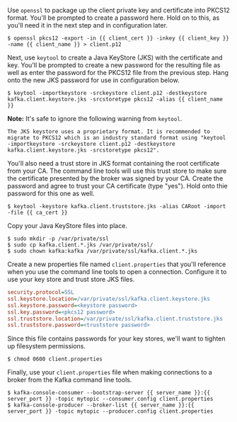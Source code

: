 Use `openssl` to package up the client private key and certificate into PKCS12 format. You'll be prompted to create a password here. Hold on to this, as you'll need it in the next step and in configuration later.

```shell-session
$ openssl pkcs12 -export -in {{ client_cert }} -inkey {{ client_key }} -name {{ client_name }} > client.p12
```

Next, use `keytool` to create a Java KeyStore (JKS) with the certificate and key. You'll be prompted to create a new password for the resulting file as well as enter the password for the PKCS12 file from the previous step. Hang onto the new JKS password for use in configuration below.

```shell-session
$ keytool -importkeystore -srckeystore client.p12 -destkeystore kafka.client.keystore.jks -srcstoretype pkcs12 -alias {{ client_name }}
```

**Note:** It's safe to ignore the following warning from `keytool`.

```
The JKS keystore uses a proprietary format. It is recommended to migrate to PKCS12 which is an industry standard format using "keytool -importkeystore -srckeystore client.p12 -destkeystore kafka.client.keystore.jks -srcstoretype pkcs12".
```

You'll also need a trust store in JKS format containing the root certificate from your CA. The command line tools will use this trust store to make sure the certificate presented by the broker was signed by your CA. Create the password and agree to trust your CA certificate (type "yes"). Hold onto thie password for this one as well.

```shell-session
$ keytool -keystore kafka.client.truststore.jks -alias CARoot -import -file {{ ca_cert }}
```

Copy your Java KeyStore files into place.

```shell-session
$ sudo mkdir -p /var/private/ssl
$ sudo cp kafka.client.*.jks /var/private/ssl/
$ sudo chown kafka:kafka /var/private/ssl/kafka.client.*.jks
```

Create a new properties file named `client.properties` that you'll reference when you use the command line tools to open a connection. Configure it to use your key store and trust store JKS files.

```ini
security.protocol=SSL
ssl.keystore.location=/var/private/ssl/kafka.client.keystore.jks
ssl.keystore.password=<keystore password>
ssl.key.password=<pkcs12 password>
ssl.truststore.location=/var/private/ssl/kafka.client.truststore.jks
ssl.truststore.password=<truststore password>
```

Since this file contains passwords for your key stores, we'll want to tighten up filesystem permissions.

```shell-session
$ chmod 0600 client.properties
```

Finally, use your `client.properties` file when making connections to a broker from the Kafka command line tools.

```shell-session
$ kafka-console-consumer --bootstrap-server {{ server_name }}:{{ server_port }} -topic mytopic --consumer.config client.properties
$ kafka-console-producer --broker-list {{ server_name }}:{{ server_port }} -topic mytopic --producer.config client.properties
```
